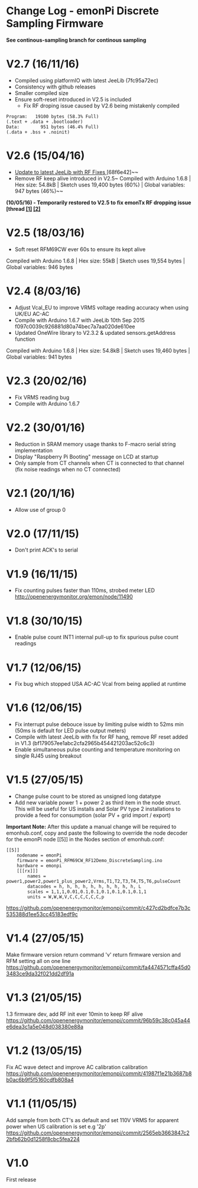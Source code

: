 # Change Log - emonPi Discrete Sampling Firmware

**See continous-sampling branch for continous sampling**

# V2.7 (16/11/16)

* Compiled using platformIO with latest JeeLib (7fc95a72ec)
* Consistency with github releases
* Smaller compiled size
* Ensure soft-reset introduced in V2.5 is included
  * Fix RF droping issue caused by V2.6 being mistakenly compiled

```
Program:   19100 bytes (58.3% Full)
(.text + .data + .bootloader)
Data:        951 bytes (46.4% Full)
(.data + .bss + .noinit)
```

# V2.6 (15/04/16)
* [Update to latest JeeLib with RF Fixes ](https://github.com/jcw/jeelib/issues/92) [68f6e42]~~
* Remove RF keep alive introduced in V2.5~
Compiled with Arduino 1.6.8 | Hex size: 54.8kB | Sketch uses 19,400 bytes (60%) | Global variables: 947 bytes (46%)~~

**(10/05/16) - Temporarily restored to V2.5 to fix emonTx RF dropping issue [thread [[1]](https://community.openenergymonitor.org/t/emonsd-03may16-release/145/40) [[2]](https://openenergymonitor.org/emon/node/12593)**

# V2.5 (18/03/16)
 * Soft reset RFM69CW ever 60s to ensure its kept alive

Compiled with Arduino 1.6.8 | Hex size: 55kB | Sketch uses 19,554 bytes | Global variables: 946 bytes

# V2.4 (8/03/16)
 * Adjust Vcal_EU to improve VRMS voltage reading accuracy when using UK/EU AC-AC
 * Compile with Arduino 1.6.7 with JeeLib 10th Sep 2015 f097c0039c926881d80a74bec7a7aa020de610ee
 * Updated OneWire library to V2.3.2 & updated sensors.getAddress function

Compiled with Arduino 1.6.8 | Hex size: 54.8kB | Sketch uses 19,460 bytes | Global variables: 941 bytes

# V2.3 (20/02/16)
 * Fix VRMS reading bug
 * Compile with Arduino 1.6.7

# V2.2 (30/01/16)
 * Reduction in SRAM memory usage thanks to F-macro serial string implementation
 * Display "Raspberry Pi Booting" message on LCD at startup
 * Only sample from CT channels when CT is connected to that channel (fix noise readings when no CT connected)

# V2.1 (20/1/16)
  * Allow use of group 0

# V2.0 (17/11/15)
  * Don't print ACK's to serial

# V1.9 (16/11/15)
  * Fix counting pulses faster than 110ms, strobed meter LED http://openenergymonitor.org/emon/node/11490

# V1.8 (30/10/15)
  * Enable pulse count INT1 internal pull-up to fix spurious pulse count readings
 
# V1.7 (12/06/15)
  * Fix bug which stopped USA AC-AC Vcal from being applied at runtime

# V1.6 (12/06/15)
  * Fix interrupt pulse debouce issue by limiting pulse width to 52ms min (50ms is default for LED pulse output meters)
  * Compile with latest JeeLib with fix for RF hang, remove RF reset added in V1.3 (bf179057ee1abc2cfa2965b454421203ac52c6c3)
  * Enable simultaneous pulse counting and temperature monitoring on single RJ45 using breakout

# V1.5 (27/05/15)
  * Change pulse count to be stored as unsigned long datatype
  * Add new variable power 1 + power 2 as third item in the node struct. This will be useful for US installs and Solar PV type 2 installations to provide a feed for consumption (solar PV + grid import / export)

**Important Note:**
After this update a manual change will be required to emonhub.conf, copy and paste the following to override the node decoder for the emonPi node [[5]] in the Nodes section of emonhub.conf:
```
[[5]]
    nodename = emonPi
    firmware = emonPi_RFM69CW_RF12Demo_DiscreteSampling.ino
    hardware = emonpi
    [[[rx]]]
        names = power1,power2,power1_plus_power2,Vrms,T1,T2,T3,T4,T5,T6,pulseCount
        datacodes = h, h, h, h, h, h, h, h, h, h, L
        scales = 1,1,1,0.01,0.1,0.1,0.1,0.1,0.1,0.1,1
        units = W,W,W,V,C,C,C,C,C,C,p
```
https://github.com/openenergymonitor/emonpi/commit/c427cd2bdfce7b3c535388d1ee53cc45183edf9c

# V1.4 (27/05/15)
Make firmware version return command 'v' return firmware version and RFM setting all on one line
https://github.com/openenergymonitor/emonpi/commit/fa4474571cffa45d03483ce9da32f021dd2df91a

# V1.3 (21/05/15)
1.3 firmware dev, add RF init ever 10min to keep RF alive
https://github.com/openenergymonitor/emonpi/commit/96b59c38c045a44e6dea3c1a5e048d038380e88a

# V1.2 (13/05/15)
Fix AC wave detect and improve AC calibration calibration
https://github.com/openenergymonitor/emonpi/commit/41987f1e21b3687b8b0ac6b9f5f5160cdfb808a4

# V1.1 (11/05/15)
Add sample from both CT's as default and set 110V VRMS for apparent power when US calibration is set e.g '2p'
https://github.com/openenergymonitor/emonpi/commit/2565eb3663847c22bfb62b0d1258f8cbc5fea224

# V1.0
First release
